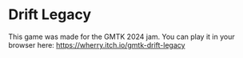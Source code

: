 # Drift Legacy

This game was made for the GMTK 2024 jam. You can play it in your browser here: https://wherry.itch.io/gmtk-drift-legacy
